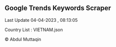 

## Google Trends Keywords Scraper 
 
Last Update 04-04-2023 , 08:13:05

Country List :
VIETNAM.json



© Abdul Muttaqin 
